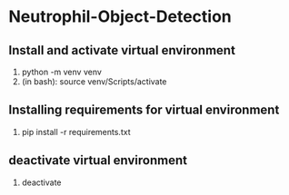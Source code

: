 # Neutrophil-Object-Detection

## Install and activate virtual environment
1. python -m venv venv
2. (in bash): source venv/Scripts/activate

## Installing requirements for virtual environment
1. pip install -r requirements.txt

## deactivate virtual environment
1. deactivate

